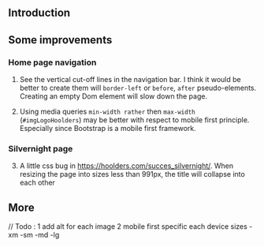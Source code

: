 
## Introduction

## Some improvements

### Home page navigation
1. See the vertical cut-off lines in the navigation bar. I think it would be better to create them will `border-left` or `before`, `after` pseudo-elements. Creating an empty Dom element will slow down the page.

2. Using media queries `min-width rather` then `max-width` (`#imgLogoHoolders`) may be better with respect to mobile first principle. Especially since Bootstrap is a mobile first framework.

### Silvernight page
3. A little css bug in https://hoolders.com/succes_silvernight/. When resizing the page into sizes less than 991px,
the title will collapse into each other

## More
// Todo :
1 add alt for each image
2 mobile first
specific each device sizes -xm -sm -md -lg
